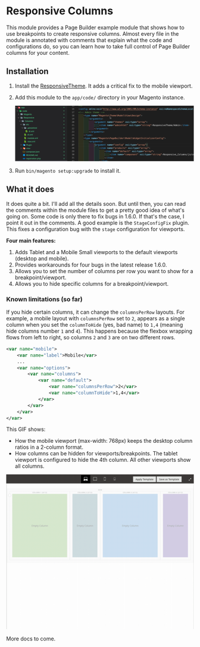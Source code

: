 # Responsive Columns

This module provides a Page Builder example module that shows how to use breakpoints to create responsive columns. Almost every file in the module is annotated with comments that explain what the code and configurations do, so you can learn how to take full control of Page Builder columns for your content.

## Installation

1. Install the [ResponsiveTheme](../../ResponsiveTheme/README.md). It adds a critical fix to the mobile viewport.

1. Add this module to the `app/code/` directory in your Magento instance.

    ![Responsive Columns Module](responsive-columns-module.png)

1. Run `bin/magento setup:upgrade` to install it.

## What it does

It does quite a bit. I'll add all the details soon. But until then, you can read the comments within the module files to get a pretty good idea of what's going on. Some code is only there to fix bugs in 1.6.0. If that's the case, I point it out in the comments. A good example is the `StageConfigFix` plugin. This fixes a configuration bug with the `stage` configuration for viewports.

**Four main features:**

1. Adds Tablet and a Mobile Small viewports to the default viewports (desktop and mobile).
1. Provides workarounds for four bugs in the latest release 1.6.0.
1. Allows you to set the number of columns per row you want to show for a breakpoint/viewport.
1. Allows you to hide specific columns for a breakpoint/viewport.

### Known limitations (so far)

If you hide certain columns, it can change the `columnsPerRow` layouts. For example, a mobile layout with `columnsPerRow` set to `2`, appears as a single column when you set the `columnToHide` (yes, bad name) to `1,4` (meaning hide columns number `1` and `4`). This happens because the flexbox wrapping flows from left to right, so columns `2` and `3` are on two different rows.

```xml
<var name="mobile">
    <var name="label">Mobile</var>
    ...
    <var name="options">
        <var name="columns">
            <var name="default">
                <var name="columnsPerRow">2</var>
                <var name="columnToHide">1,4</var>
            </var>
        </var>
    </var>
</var>
```

This GIF shows:

- How the mobile viewport (max-width: 768px) keeps the desktop column ratios in a 2-column format.
- How columns can be hidden for viewports/breakpoints. The tablet viewport is configured to hide the 4th column. All other viewports show all columns.

![Demo of column control](ColumnsPerRowAndColumnHiding.gif "Columns per row and column hiding")

More docs to come.
